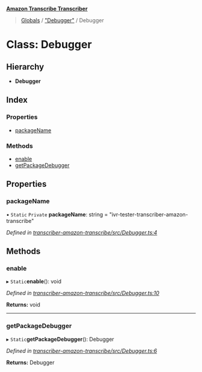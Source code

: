 **[Amazon Transcribe Transcriber](../README.md)**

> [Globals](../README.md) / ["Debugger"](../modules/_debugger_.md) / Debugger

# Class: Debugger

## Hierarchy

* **Debugger**

## Index

### Properties

* [packageName](_debugger_.debugger.md#packagename)

### Methods

* [enable](_debugger_.debugger.md#enable)
* [getPackageDebugger](_debugger_.debugger.md#getpackagedebugger)

## Properties

### packageName

▪ `Static` `Private` **packageName**: string = "ivr-tester-transcriber-amazon-transcribe"

*Defined in [transcriber-amazon-transcribe/src/Debugger.ts:4](https://github.com/SketchingDev/ivr-tester/blob/16cd721/packages/transcriber-amazon-transcribe/src/Debugger.ts#L4)*

## Methods

### enable

▸ `Static`**enable**(): void

*Defined in [transcriber-amazon-transcribe/src/Debugger.ts:10](https://github.com/SketchingDev/ivr-tester/blob/16cd721/packages/transcriber-amazon-transcribe/src/Debugger.ts#L10)*

**Returns:** void

___

### getPackageDebugger

▸ `Static`**getPackageDebugger**(): Debugger

*Defined in [transcriber-amazon-transcribe/src/Debugger.ts:6](https://github.com/SketchingDev/ivr-tester/blob/16cd721/packages/transcriber-amazon-transcribe/src/Debugger.ts#L6)*

**Returns:** Debugger
